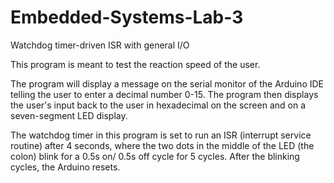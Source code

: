 # Embedded-Systems-Lab-3
Watchdog timer-driven ISR with general I/O

This program is meant to test the reaction speed of the user.

The program will display a message on the serial monitor of the Arduino IDE
  telling the user to enter a decimal number 0-15. The program then displays
  the user's input back to the user in hexadecimal on the screen and on a
  seven-segment LED display.

The watchdog timer in this program is set to run an ISR
  (interrupt service routine) after 4 seconds, where the two dots in the
  middle of the LED (the colon) blink for a 0.5s on/ 0.5s off cycle for
  5 cycles. After the blinking cycles, the Arduino resets.
